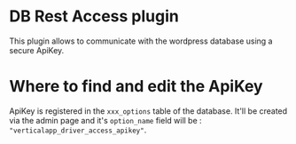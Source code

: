 # DB Rest Access plugin
This plugin allows to communicate with the wordpress database using a secure ApiKey.

# Where to find and edit the ApiKey
ApiKey is registered in the `xxx_options` table of the database.
It'll be created via the admin page and it's `option_name` field will be : `"verticalapp_driver_access_apikey"`.

